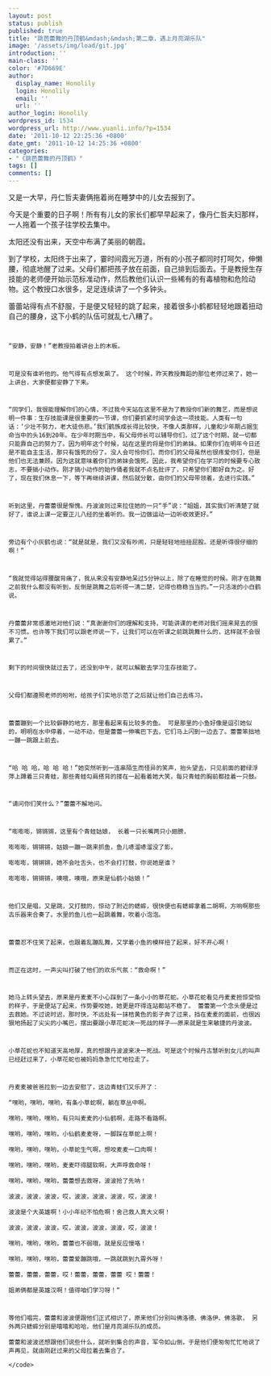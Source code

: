 ```yaml
---
layout: post
status: publish
published: true
title: "跳芭蕾舞的丹顶鹤&mdash;&mdash;第二章，遇上月亮湖乐队"
image: '/assets/img/load/git.jpg'
introduction: ''
main-class: ''
color: '#7D669E'
author:
  display_name: Honolily
  login: Honolily
  email: ''
  url: ''
author_login: Honolily
wordpress_id: 1534
wordpress_url: http://www.yuanli.info/?p=1534
date: '2011-10-12 22:25:36 +0800'
date_gmt: '2011-10-12 14:25:36 +0800'
categories:
- "《跳芭蕾舞的丹顶鹤》"
tags: []
comments: []
---
```

<p>又是一大早，丹仁哲夫妻俩拖着尚在睡梦中的儿女去报到了。</p>
<p>今天是个重要的日子啊！所有有儿女的家长们都早早起来了，像丹仁哲夫妇那样，一人拖着一个孩子往学校去集中。 </p>
<p>太阳还没有出来，天空中布满了美丽的朝霞。</p>
<p>到了学校，太阳终于出来了，霎时间霞光万道，所有的小孩子都同时打呵欠，伸懒腰，彻底地醒了过来。父母们都把孩子放在前面，自己排到后面去。于是教授生存技能的老师便开始示范标准动作，然后教他们认识一些稀有的有毒植物和危险动物。这个教授口水很多，足足连续讲了一个多钟头。</p>
<p>蕾蕾站得有点不舒服，于是便又轻轻的跳了起来，接着很多小鹤都轻轻地跟着扭动自己的腰身，这下小鹤的队伍可就乱七八糟了。<code></p>
<p>&ldquo;安静，安静！&rdquo;老教授拍着讲台上的木板。</p>
<p>可是没有谁听他的。他气得有点想发飙了。 这个时候，昨天教授舞蹈的那位老师过来了，她一上讲台，大家便都安静了下来。</p>
<p>&ldquo;同学们，我很能理解你们的心情，不过我今天站在这里不是为了教授你们新的舞艺，而是想说明一件事：生存技能课是很重要的一节课，你们要抓紧时间学会这一项技能。人类有一句话：&lsquo;少壮不努力，老大徒伤悲。&rsquo;我们鹤族成长得比较快，不像人类那样，儿童和少年期占据生命当中的头16到20年。在少年时期当中，有父母师长可以辅导你们，过了这个时期，就一切都只能靠自己的努力了。因为明年这个时候，站在这里的将是你们的弟妹。如果你们在明年今日还是不能自主生活，那只有饿死的份了。没人会可怜你们，而你们的父母虽然也很疼爱你们，但是他们也无法兼顾。因为这就意味着你们的弟妹会饿死。因此，我希望你们在学习的时候要专心致志，不要搞小动作。刚才搞小动作的始作俑者我就不点名批评了，只希望你们都好自为之。好了，现在我们休息一下，等下再继续讲课，然后就分散，由你们的父母带领着，去进行实践。&rdquo;</p>
<p>听到这里，丹蕾蕾很是惭愧。丹波波则过来拉住她的一只&ldquo;手&rdquo;说：&ldquo;姐姐，其实我们听清楚了就好了，谁说上课一定要正儿八经的坐着听的。我一边做运动一边听收效更好。&rdquo;</p>
<p>旁边有个小灰鹤也说：&ldquo;就是就是，我们又没有吵闹，只是轻轻地扭扭屁股。还是听得很仔细的啊！&rdquo;</p>
<p>&ldquo;我就觉得站得腰酸背痛了，我从来没有安静地呆过5分钟以上，除了在睡觉的时候。刚才在跳舞之前我什么都没有听到，反倒是跳舞之后听得一清二楚，记得也稳稳当当的。&rdquo;一只活泼的小白鹤说。 </p>
<p>丹蕾蕾非常感激地对他们说：&ldquo;真谢谢你们的理解和支持，可能讲课的老师对我们摇来晃去的很不习惯。也许等下我们可以跟老师说一下，让我们可以在听课之前跳跳舞什么的，这样就不会很累了。&rdquo;</p>
<p>剩下的时间很快就过去了，还没到中午，就可以解散去学习生存技能了。</p>
<p>父母们都遵照老师的吩咐，给孩子们实地示范了之后就让他们自己去练习。</p>
<p>蕾蕾蹦到一个比较僻静的地方，那里看起来有比较多的鱼。 可是那里的小鱼好像是逗引她似的，明明在水中停着，一动不动，但是蕾蕾一伸嘴巴下去，它们马上闪到一边去了。蕾蕾笨拙地一蹦一跳跟上前去。</p>
<p>&ldquo;哈 哈 哈，哈 哈 哈！&rdquo;她突然听到一连串陌生而怪异的笑声，抬头望去，只见前面的碧绿浮萍上蹲着三只青蛙，那些青蛙勾肩搭背的搂在一起看着她大笑，每只青蛙的胸前都挂着一只鼓。 </p>
<p>&ldquo;请问你们笑什么？&rdquo;蕾蕾不解地问。</p>
<p>&ldquo;嘭嘭嘭，锵锵锵，这里有个青蛙姑娘， 长着一只长嘴两只小翅膀，<br />
嘭嘭嘭，锵锵锵，姑娘一蹦一跳来抓鱼，鱼儿哧溜哧溜没了影，<br />
嘭嘭嘭，锵锵锵，她不会吐舌头，也不会打打鼓，你说她是谁？<br />
嘭嘭嘭，锵锵锵，噢哦，噢哦，原来是仙鹤小姑娘！&rdquo;</p>
<p>他们又是唱，又是跳，又打鼓的，惊动了附近的蟋蟀，很快便也有蟋蟀拿着二胡啊，方响啊那些古乐器来合奏了。水里的鱼儿也一起跳着舞，吹着小泡泡。</p>
<p>蕾蕾忍不住笑了起来，也跟着乱蹦乱舞，又学着小鱼的模样扭了起来，好不开心啊！</p>
<p>而正在这时，一声尖叫打破了他们的欢乐气氛：&ldquo;救命啊！&rdquo;</p>
<p>她马上转头望去，原来是丹麦麦不小心踩到了一条小小的草花蛇。小草花蛇看见丹麦麦担惊受怕的样子，于是便站了起来，作势要咬她，她更是吓得连站都站不稳了。 蕾蕾第一个念头便是过去救她。不过说时迟，那时快，不远处有一抹桔黄色的影子奔了过来，挡在麦麦的面前，也很凶狠地扬起了尖尖的小嘴巴，摆出要跟小草花蛇决一死战的样子&mdash;&mdash;原来就是生来敏捷的丹波波。 </p>
<p>小草花蛇也不知道天高地厚，真的想跟丹波波来决一死战。可是这个时候丹古慧听到女儿的叫声已经赶过来了，小草花蛇也被妈妈急急忙忙地拉走了。</p>
<p>丹麦麦被爸爸拉到一边去安慰了，这边青蛙们又乐开了：<br />
&ldquo;嘿哟，嘿哟，嘿哟，有条小草蛇啊，躺在草丛中啊。<br />
嘿哟，嘿哟，嘿哟，有只叫麦麦的小仙鹤啊，走路不看路啊。<br />
嘿哟，嘿哟，嘿哟，小仙鹤麦麦呀，一脚踩在草蛇上啊！<br />
嘿哟，嘿哟，嘿哟，小草蛇生气啊，想咬麦麦一口肉啊！<br />
嘿哟，嘿哟，嘿哟，麦麦吓得腿软啊，大声呼救命呀！<br />
嘿哟，嘿哟，嘿哟，蕾蕾想去救呀，波波抢了先呐！<br />
波波，波波，波波，哎，波波，波波，波波，哎，波波！<br />
波波是个大英雄啊！小小年纪不怕危啊！舍己救人真大义啊！<br />
波波，波波，波波，哎，波波，波波，波波，哎，波波！<br />
嘿哟，嘿哟，嘿哟，蕾蕾也不弱哦，就是反应慢咯！<br />
嘿哟，嘿哟，嘿哟，蕾蕾爱蹦跳哦，一跳就跳到九霄外呀！<br />
蕾蕾，蕾蕾，蕾蕾，哎！蕾蕾，蕾蕾，蕾蕾 哎！蕾蕾！<br />
姐弟俩都是英雄汉啊！值得咱们学习呀！&ldquo;</p>
<p>等他们唱完，蕾蕾和波波便跟他们正式相识了，原来他们分别叫佛洛德、佛洛伊、佛洛歌， 另外两只蟋蟀分别是嘻嘻和哈哈，他们是月亮湖乐队的成员。<br />
蕾蕾和波波还想跟他们说些什么，就听到集合的声音，军令如山倒，于是他们便匆匆忙忙地说了声再见，就由刚赶过来的父母拉着去集合了。<br />
<&#47;code></p>
